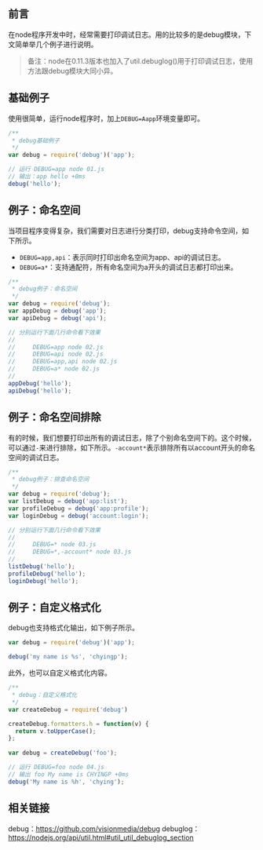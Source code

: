 ## 前言

在node程序开发中时，经常需要打印调试日志。用的比较多的是debug模块，下文简单举几个例子进行说明。

>备注：node在0.11.3版本也加入了util.debuglog()用于打印调试日志，使用方法跟debug模块大同小异。

## 基础例子

使用很简单，运行node程序时，加上`DEBUG=Aapp`环境变量即可。

```javascript
/**
 * debug基础例子
 */
var debug = require('debug')('app');

// 运行 DEBUG=app node 01.js
// 输出：app hello +0ms
debug('hello');
```

## 例子：命名空间

当项目程序变得复杂，我们需要对日志进行分类打印，debug支持命令空间，如下所示。

* `DEBUG=app,api`：表示同时打印出命名空间为app、api的调试日志。
* `DEBUG=a*`：支持通配符，所有命名空间为a开头的调试日志都打印出来。

```javascript
/**
 * debug例子：命名空间
 */
var debug = require('debug');
var appDebug = debug('app');
var apiDebug = debug('api');

// 分别运行下面几行命令看下效果
// 
//     DEBUG=app node 02.js
//     DEBUG=api node 02.js
//     DEBUG=app,api node 02.js
//     DEBUG=a* node 02.js
//     
appDebug('hello');
apiDebug('hello');
```

## 例子：命名空间排除

有的时候，我们想要打印出所有的调试日志，除了个别命名空间下的。这个时候，可以通过`-`来进行排除，如下所示。`-account*`表示排除所有以account开头的命名空间的调试日志。

```javascript
/**
 * debug例子：排查命名空间
 */
var debug = require('debug');
var listDebug = debug('app:list');
var profileDebug = debug('app:profile');
var loginDebug = debug('account:login');

// 分别运行下面几行命令看下效果
// 
//     DEBUG=* node 03.js
//     DEBUG=*,-account* node 03.js
//     
listDebug('hello');
profileDebug('hello');
loginDebug('hello');
```

## 例子：自定义格式化

debug也支持格式化输出，如下例子所示。

```javascript
var debug = require('debug')('app');

debug('my name is %s', 'chyingp');
```

此外，也可以自定义格式化内容。

```javascript
/**
 * debug：自定义格式化
 */
var createDebug = require('debug')

createDebug.formatters.h = function(v) {
  return v.toUpperCase();
};
 
var debug = createDebug('foo');

// 运行 DEBUG=foo node 04.js 
// 输出 foo My name is CHYINGP +0ms
debug('My name is %h', 'chying');
```

## 相关链接

debug：https://github.com/visionmedia/debug
debuglog：https://nodejs.org/api/util.html#util_util_debuglog_section